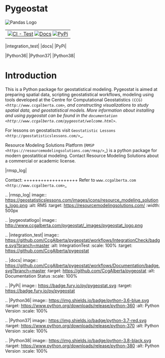 # Pygeostat

<picture align="center">
  <source media="(prefers-color-scheme: dark)" srcset="http://www.ccgalberta.com/pygeostat/_images/pygeostat_logo.png">
  <img alt="Pandas Logo" src="http://www.ccgalberta.com/pygeostat/_images/pygeostat_logo.png">
</picture> 

||
| --- |
| [![CI - Test](https://github.com/CcgAlberta/pygeostat/workflows/IntegrationCheck/badge.svg?branch=master)]( https://github.com/CcgAlberta/pygeostat) [![Docs](https://github.com/CcgAlberta/pygeostat/workflows/Documentation/badge.svg?branch=master)](https://www.ccgalberta.com/pygeostat/welcome.html) [![PyPi](https://badge.fury.io/py/pygeostat.svg)]([https://www.ccgalberta.com/pygeostat/welcome.htm](https://badge.fury.io/py/pygeostat)l)|

|integration_test| |docs| |PyPi| 

|Python36| |Python37| |Python38|

# Introduction

This is a Python package for geostatistical modeling. Pygeostat is aimed at preparing spatial data, scripting geostatistical workflows, modeling using tools developed at the Centre for Computational Geostatistics `(CCG) <http://www.ccgalberta.com>`_, and constructing visualizations to study spatial data, and geostatistical models. More information about installing and using pygeostat can be found in the `documentation <http://www.ccgalberta.com/pygeostat/welcome.html>`_.

For lessons on geostatiscts visit `Geostatistic Lessons <http://geostatisticslessons.com/>`_.

Resource Modeling Solutions Platform (`RMSP <https://resourcemodelingsolutions.com/rmsp/>`_) is a python package for modern geostatitical modeling. Contact Resource Modeling Solutions about a commercial or academic license.

|rmsp_log|

Contact:
+++++++++++++++++++
Refer to `www.ccgalberta.com <http://www.ccgalberta.com>`_

.. |rmsp_log| image:: https://geostatisticslessons.com/images/icons/resource_modeling_solutions_logo.png
    :alt: RMS
    :target: https://resourcemodelingsolutions.com/
    :width: 500px

.. |pygeostatlogo| image:: http://www.ccgalberta.com/pygeostat/_images/pygeostat_logo.png

.. |integration_test| image:: https://github.com/CcgAlberta/pygeostat/workflows/IntegrationCheck/badge.svg?branch=master
    :alt: IntegrationTest
    :scale: 100%
    :target: https://github.com/CcgAlberta/pygeostat

.. |docs| image:: https://github.com/CcgAlberta/pygeostat/workflows/Documentation/badge.svg?branch=master
    :target: https://github.com/CcgAlberta/pygeostat
    :alt: Documentation Status
    :scale: 100%

.. |PyPi| image:: https://badge.fury.io/py/pygeostat.svg
    :target: https://badge.fury.io/py/pygeostat

.. |Python36| image:: https://img.shields.io/badge/python-3.6-blue.svg
    :target: https://www.python.org/downloads/release/python-360
    :alt: Python Version
    :scale: 100%

.. |Python37| image:: https://img.shields.io/badge/python-3.7-red.svg
    :target: https://www.python.org/downloads/release/python-370
    :alt: Python Version
    :scale: 100%

.. |Python38| image:: https://img.shields.io/badge/python-3.8-black.svg
    :target: https://www.python.org/downloads/release/python-380
    :alt: Python Version
    :scale: 100%
